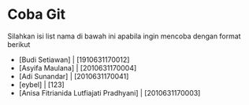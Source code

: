 # Coba Git
Silahkan isi list nama di bawah ini apabila ingin mencoba dengan format berikut

- [Budi Setiawan] | [1910631170012]
- [Asyifa Maulana] | [2010631170004]
- [Adi Sunandar] | [2010631170041]
- [eybel] | [123]
- [Anisa Fitrianida Lutfiajati Pradhyani] | [2010631170003]
